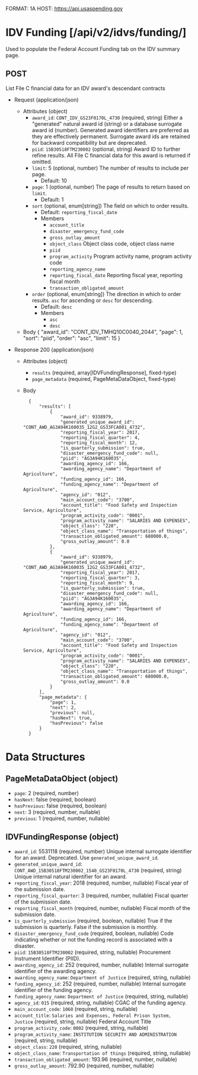 FORMAT: 1A
HOST: https://api.usaspending.gov

# IDV Funding [/api/v2/idvs/funding/]

Used to populate the Federal Account Funding tab on the IDV summary page.

## POST

List File C financial data for an IDV award's descendant contracts

+ Request (application/json)
    + Attributes (object)
        + `award_id`: `CONT_IDV_GS23F0170L_4730` (required, string)
            Either a "generated" natural award id (string) or a database surrogate award id (number).  Generated award identifiers are preferred as they are effectively permanent.  Surrogate award ids are retained for backward compatibility but are deprecated.
        + `piid`: `15B30518FTM230002` (optional, string)
            Award ID to further refine results.  All File C financial data for this award is returned if omitted.
        + `limit`: 5 (optional, number)
            The number of results to include per page.
            + Default: 10
        + `page`: 1 (optional, number)
            The page of results to return based on `limit`.
            + Default: 1
        + `sort` (optional, enum[string])
            The field on which to order results.
            + Default: `reporting_fiscal_date`
            + Members
                + `account_title`
                + `disaster_emergency_fund_code`
                + `gross_outlay_amount`
                + `object_class`
                    Object class code, object class name
                + `piid`
                + `program_activity`
                    Program activity name, program activity code
                + `reporting_agency_name`
                + `reporting_fiscal_date`
                    Reporting fiscal year, reporting fiscal month
                + `transaction_obligated_amount`
        + `order` (optional, enum[string])
            The direction in which to order results. `asc` for ascending or `desc` for descending.
            + Default: `desc`
            + Members
                + `asc`
                + `desc`
    + Body
        {
            "award_id": "CONT_IDV_TMHQ10C0040_2044",
            "page": 1,
            "sort": "piid",
            "order": "asc",
            "limit": 15
        }

+ Response 200 (application/json)
    + Attributes (object)
        + `results` (required, array[IDVFundingResponse], fixed-type)
        + `page_metadata` (required, PageMetaDataObject, fixed-type)

    + Body


            {
                "results": [
                    {
                        "award_id": 9338979,
                        "generated_unique_award_id": "CONT_AWD_AG3A94K160035_12G2_GS33FCA001_4732",
                        "reporting_fiscal_year": 2017,
                        "reporting_fiscal_quarter": 4,
                        "reporting_fiscal_month": 12,
                        "is_quarterly_submission": true,
                        "disaster_emergency_fund_code": null,
                        "piid": "AG3A94K160035",
                        "awarding_agency_id": 166,
                        "awarding_agency_name": "Department of Agriculture",
                        "funding_agency_id": 166,
                        "funding_agency_name": "Department of Agriculture",
                        "agency_id": "012",
                        "main_account_code": "3700",
                        "account_title": "Food Safety and Inspection Service, Agriculture",
                        "program_activity_code": "0001",
                        "program_activity_name": "SALARIES AND EXPENSES",
                        "object_class": "220",
                        "object_class_name": "Transportation of things",
                        "transaction_obligated_amount": 680000.0,
                        "gross_outlay_amount": 0.0
                    },
                    {
                        "award_id": 9338979,
                        "generated_unique_award_id": "CONT_AWD_AG3A94K160035_12G2_GS33FCA001_4732",
                        "reporting_fiscal_year": 2017,
                        "reporting_fiscal_quarter": 3,
                        "reporting_fiscal_month": 9,
                        "is_quarterly_submission": true,
                        "disaster_emergency_fund_code": null,
                        "piid": "AG3A94K160035",
                        "awarding_agency_id": 166,
                        "awarding_agency_name": "Department of Agriculture",
                        "funding_agency_id": 166,
                        "funding_agency_name": "Department of Agriculture",
                        "agency_id": "012",
                        "main_account_code": "3700",
                        "account_title": "Food Safety and Inspection Service, Agriculture",
                        "program_activity_code": "0001",
                        "program_activity_name": "SALARIES AND EXPENSES",
                        "object_class": "220",
                        "object_class_name": "Transportation of things",
                        "transaction_obligated_amount": 680000.0,
                        "gross_outlay_amount": 0.0
                    }
                ],
                "page_metadata": {
                    "page": 1,
                    "next": 2,
                    "previous": null,
                    "hasNext": true,
                    "hasPrevious": false
                }
            }

# Data Structures

## PageMetaDataObject (object)
+ `page`: 2 (required, number)
+ `hasNext`: false (required, boolean)
+ `hasPrevious`: false (required, boolean)
+ `next`: 3 (required, number, nullable)
+ `previous`: 1 (required, number, nullable)

## IDVFundingResponse (object)
+ `award_id`: 5531118 (required, number)
    Unique internal surrogate identifier for an award.  Deprecated.  Use `generated_unique_award_id`.
+ `generated_unique_award_id`: `CONT_AWD_15B30518FTM230002_1540_GS23F0170L_4730` (required, string)
    Unique internal natural identifier for an award.
+ `reporting_fiscal_year`: 2018 (required, number, nullable)
    Fiscal year of the submission date.
+ `reporting_fiscal_quarter`: 3 (required, number, nullable)
    Fiscal quarter of the submission date.
+ `reporting_fiscal_month` (required, number, nullable)
    Fiscal month of the submission date.
+ `is_quarterly_submission` (required, boolean, nullable)
    True if the submission is quarterly.  False if the submission is monthly.
+ `disaster_emergency_fund_code` (required, boolean, nullable)
    Code indicating whether or not the funding record is associated with a disaster.
+ `piid`: `15B30518FTM230002` (required, string, nullable)
    Procurement Instrument Identifier (PIID).
+ `awarding_agency_id`: 252 (required, number, nullable)
    Internal surrogate identifier of the awarding agency.
+ `awarding_agency_name`: `Department of Justice` (required, string, nullable)
+ `funding_agency_id`: 252 (required, number, nullable)
    Internal surrogate identifier of the funding agency.
+ `funding_agency_name`: `Department of Justice` (required, string, nullable)
+ `agency_id`: `015` (required, string, nullable)
    CGAC of the funding agency.
+ `main_account_code`: `1060` (required, string, nullable)
+ `account_title`: `Salaries and Expenses, Federal Prison System, Justice` (required, string, nullable)
    Federal Account Title
+ `program_activity_code`: `0002` (required, string, nullable)
+ `program_activity_name`: `INSTITUTION SECURITY AND ADMINISTRATION` (required, string, nullable)
+ `object_class`: `220` (required, string, nullable)
+ `object_class_name`: `Transportation of things` (required, string, nullable)
+ `transaction_obligated_amount`: 193.96 (required, number, nullable)
+ `gross_outlay_amount`: 792.90 (required, number, nullable)
